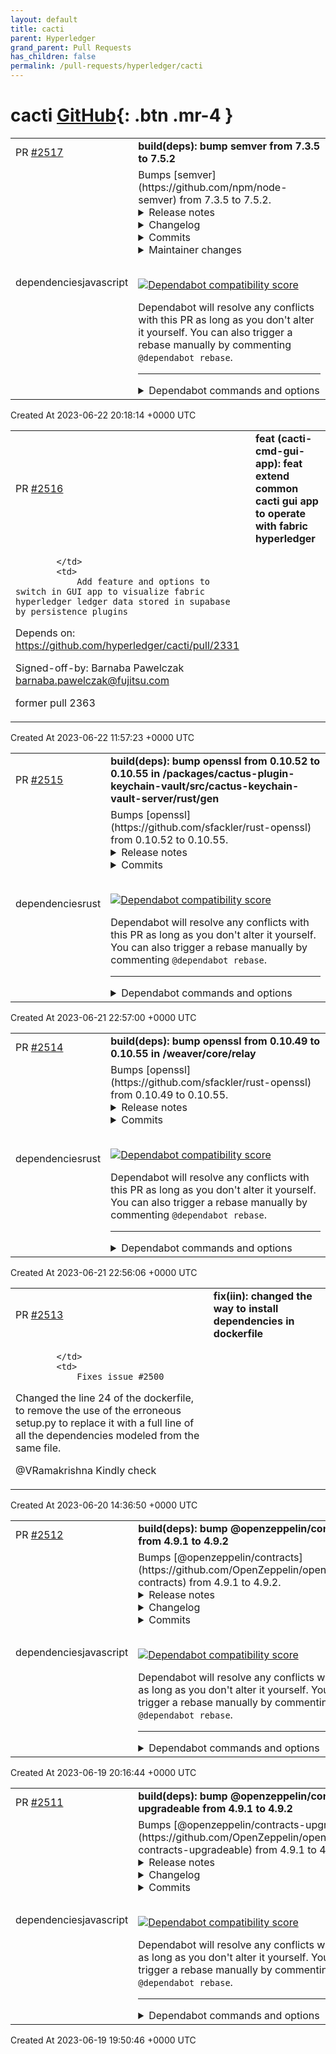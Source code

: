 ```yaml
---
layout: default
title: cacti
parent: Hyperledger
grand_parent: Pull Requests
has_children: false
permalink: /pull-requests/hyperledger/cacti
---
```


# cacti <span class="fs-3 right-align">[GitHub](https://github.com/hyperledger/cacti){: .btn .mr-4 }</span>


<div>
    <table>
        <tr>
            <td>
                PR <a href="https://github.com/hyperledger/cacti/pull/2517" class=".btn">#2517</a>
            </td>
            <td>
                <b>
                    build(deps): bump semver from 7.3.5 to 7.5.2
                </b>
            </td>
        </tr>
        <tr>
            <td>
                <span class="chip">dependencies</span><span class="chip">javascript</span>
            </td>
            <td>
                Bumps [semver](https://github.com/npm/node-semver) from 7.3.5 to 7.5.2.
<details>
<summary>Release notes</summary>
<p><em>Sourced from <a href="https://github.com/npm/node-semver/releases">semver's releases</a>.</em></p>
<blockquote>
<h2>v7.5.2</h2>
<h2><a href="https://github.com/npm/node-semver/compare/v7.5.1...v7.5.2">7.5.2</a> (2023-06-15)</h2>
<h3>Bug Fixes</h3>
<ul>
<li><a href="https://github.com/npm/node-semver/commit/58c791f40ba8cf4be35a5ca6644353ecd6249edc"><code>58c791f</code></a> <a href="https://redirect.github.com/npm/node-semver/pull/566">#566</a> diff when detecting major change from prerelease (<a href="https://redirect.github.com/npm/node-semver/issues/566">#566</a>) (<a href="https://github.com/lukekarrys"><code>@​lukekarrys</code></a>)</li>
<li><a href="https://github.com/npm/node-semver/commit/5c8efbcb3c6c125af10746d054faff13e8c33fbd"><code>5c8efbc</code></a> <a href="https://redirect.github.com/npm/node-semver/pull/565">#565</a> preserve build in raw after inc (<a href="https://redirect.github.com/npm/node-semver/issues/565">#565</a>) (<a href="https://github.com/lukekarrys"><code>@​lukekarrys</code></a>)</li>
<li><a href="https://github.com/npm/node-semver/commit/717534ee353682f3bcf33e60a8af4292626d4441"><code>717534e</code></a> <a href="https://redirect.github.com/npm/node-semver/pull/564">#564</a> better handling of whitespace (<a href="https://redirect.github.com/npm/node-semver/issues/564">#564</a>) (<a href="https://github.com/lukekarrys"><code>@​lukekarrys</code></a>)</li>
</ul>
<h2>v7.5.1</h2>
<h2><a href="https://github.com/npm/node-semver/compare/v7.5.0...v7.5.1">7.5.1</a> (2023-05-12)</h2>
<h3>Bug Fixes</h3>
<ul>
<li><a href="https://github.com/npm/node-semver/commit/d30d25a5c1fb963c3cc9178cb1769fe45e4a3cab"><code>d30d25a</code></a> <a href="https://redirect.github.com/npm/node-semver/pull/559">#559</a> show type on invalid semver error (<a href="https://redirect.github.com/npm/node-semver/issues/559">#559</a>) (<a href="https://github.com/tjenkinson"><code>@​tjenkinson</code></a>)</li>
</ul>
<h2>v7.5.0</h2>
<h2><a href="https://github.com/npm/node-semver/compare/v7.4.0...v7.5.0">7.5.0</a> (2023-04-17)</h2>
<h3>Features</h3>
<ul>
<li><a href="https://github.com/npm/node-semver/commit/503a4e52fe2b1c6ed1400d33149f7733c8361eed"><code>503a4e5</code></a> <a href="https://redirect.github.com/npm/node-semver/pull/548">#548</a> allow identifierBase to be false (<a href="https://redirect.github.com/npm/node-semver/issues/548">#548</a>) (<a href="https://github.com/lsvalina"><code>@​lsvalina</code></a>)</li>
</ul>
<h3>Bug Fixes</h3>
<ul>
<li><a href="https://github.com/npm/node-semver/commit/e219bb454036a0c23e34407591f921c8edb688e7"><code>e219bb4</code></a> <a href="https://redirect.github.com/npm/node-semver/pull/552">#552</a> throw on bad version with correct error message (<a href="https://redirect.github.com/npm/node-semver/issues/552">#552</a>) (<a href="https://github.com/wraithgar"><code>@​wraithgar</code></a>)</li>
<li><a href="https://github.com/npm/node-semver/commit/fc2f3df0b5d25253b3580607e111a9a280d888ca"><code>fc2f3df</code></a> <a href="https://redirect.github.com/npm/node-semver/pull/546">#546</a> incorrect results from diff sometimes with prerelease versions (<a href="https://redirect.github.com/npm/node-semver/issues/546">#546</a>) (<a href="https://github.com/tjenkinson"><code>@​tjenkinson</code></a>)</li>
<li><a href="https://github.com/npm/node-semver/commit/27817677794f592b592bf6181a80a4824ff762b2"><code>2781767</code></a> <a href="https://redirect.github.com/npm/node-semver/pull/547">#547</a> avoid re-instantiating SemVer during diff compare (<a href="https://redirect.github.com/npm/node-semver/issues/547">#547</a>) (<a href="https://github.com/macno"><code>@​macno</code></a>)</li>
</ul>
<h2>v7.4.0</h2>
<h2><a href="https://github.com/npm/node-semver/compare/v7.3.8...v7.4.0">7.4.0</a> (2023-04-10)</h2>
<h3>Features</h3>
<ul>
<li><a href="https://github.com/npm/node-semver/commit/113f51312a1a6b6aa50d4f9486b4fde21782c1f5"><code>113f513</code></a> <a href="https://redirect.github.com/npm/node-semver/pull/532">#532</a> identifierBase parameter for .inc (<a href="https://redirect.github.com/npm/node-semver/issues/532">#532</a>) (<a href="https://github.com/wraithgar"><code>@​wraithgar</code></a>, <a href="https://github.com/b-bly"><code>@​b-bly</code></a>)</li>
<li><a href="https://github.com/npm/node-semver/commit/48d8f8fa63bf6e35db70ff840b6da1a51596a5a8"><code>48d8f8f</code></a> <a href="https://redirect.github.com/npm/node-semver/pull/530">#530</a> export new RELEASE_TYPES constant (<a href="https://github.com/hcharley"><code>@​hcharley</code></a>)</li>
</ul>
<h3>Bug Fixes</h3>
<ul>
<li><a href="https://github.com/npm/node-semver/commit/940723d22bca824993627c45ac30dd3d2854b8cd"><code>940723d</code></a> <a href="https://redirect.github.com/npm/node-semver/pull/538">#538</a> intersects with v0.0.0 and v0.0.0-0 (<a href="https://redirect.github.com/npm/node-semver/issues/538">#538</a>) (<a href="https://github.com/wraithgar"><code>@​wraithgar</code></a>)</li>
<li><a href="https://github.com/npm/node-semver/commit/aa516b50b32f5a144017d8fc1b9efe0540963c91"><code>aa516b5</code></a> <a href="https://redirect.github.com/npm/node-semver/pull/535">#535</a> faster parse options (<a href="https://redirect.github.com/npm/node-semver/issues/535">#535</a>) (<a href="https://github.com/H4ad"><code>@​H4ad</code></a>)</li>
<li><a href="https://github.com/npm/node-semver/commit/61e6ea1e9b7af01baf19ab0c0a63c8e3ebfac97c"><code>61e6ea1</code></a> <a href="https://redirect.github.com/npm/node-semver/pull/536">#536</a> faster cache key factory for range (<a href="https://redirect.github.com/npm/node-semver/issues/536">#536</a>) (<a href="https://github.com/H4ad"><code>@​H4ad</code></a>)</li>
<li><a href="https://github.com/npm/node-semver/commit/f8b8b619e71746a47852a9d301f3087ab311444f"><code>f8b8b61</code></a> <a href="https://redirect.github.com/npm/node-semver/pull/541">#541</a> optimistic parse (<a href="https://redirect.github.com/npm/node-semver/issues/541">#541</a>) (<a href="https://github.com/H4ad"><code>@​H4ad</code></a>)</li>
<li><a href="https://github.com/npm/node-semver/commit/796cbe29b06d102e1b16f3ed78eaba210ece951e"><code>796cbe2</code></a> <a href="https://redirect.github.com/npm/node-semver/pull/533">#533</a> semver.diff prerelease to release recognition (<a href="https://redirect.github.com/npm/node-semver/issues/533">#533</a>) (<a href="https://github.com/wraithgar"><code>@​wraithgar</code></a>, <a href="https://github.com/dominique-blockchain"><code>@​dominique-blockchain</code></a>)</li>
<li><a href="https://github.com/npm/node-semver/commit/3f222b144033525ca9f8a2ce5bc6e02f0401881f"><code>3f222b1</code></a> <a href="https://redirect.github.com/npm/node-semver/pull/537">#537</a> reuse comparators on subset (<a href="https://redirect.github.com/npm/node-semver/issues/537">#537</a>) (<a href="https://github.com/H4ad"><code>@​H4ad</code></a>)</li>
<li><a href="https://github.com/npm/node-semver/commit/f66cc45c6e82eebb4b5b51af73e7b8dcaeda7e21"><code>f66cc45</code></a> <a href="https://redirect.github.com/npm/node-semver/pull/539">#539</a> faster diff (<a href="https://redirect.github.com/npm/node-semver/issues/539">#539</a>) (<a href="https://github.com/H4ad"><code>@​H4ad</code></a>)</li>
</ul>
<h3>Documentation</h3>
<ul>
<li><a href="https://github.com/npm/node-semver/commit/c5d29df6f75741fea27fffe3b88c9c3b28e3ca73"><code>c5d29df</code></a> <a href="https://redirect.github.com/npm/node-semver/pull/530">#530</a> Add &quot;Constants&quot; section to README (<a href="https://github.com/hcharley"><code>@​hcharley</code></a>)</li>
</ul>
<!-- raw HTML omitted -->
</blockquote>
<p>... (truncated)</p>
</details>
<details>
<summary>Changelog</summary>
<p><em>Sourced from <a href="https://github.com/npm/node-semver/blob/main/CHANGELOG.md">semver's changelog</a>.</em></p>
<blockquote>
<h2><a href="https://github.com/npm/node-semver/compare/v7.5.1...v7.5.2">7.5.2</a> (2023-06-15)</h2>
<h3>Bug Fixes</h3>
<ul>
<li><a href="https://github.com/npm/node-semver/commit/58c791f40ba8cf4be35a5ca6644353ecd6249edc"><code>58c791f</code></a> <a href="https://redirect.github.com/npm/node-semver/pull/566">#566</a> diff when detecting major change from prerelease (<a href="https://redirect.github.com/npm/node-semver/issues/566">#566</a>) (<a href="https://github.com/lukekarrys"><code>@​lukekarrys</code></a>)</li>
<li><a href="https://github.com/npm/node-semver/commit/5c8efbcb3c6c125af10746d054faff13e8c33fbd"><code>5c8efbc</code></a> <a href="https://redirect.github.com/npm/node-semver/pull/565">#565</a> preserve build in raw after inc (<a href="https://redirect.github.com/npm/node-semver/issues/565">#565</a>) (<a href="https://github.com/lukekarrys"><code>@​lukekarrys</code></a>)</li>
<li><a href="https://github.com/npm/node-semver/commit/717534ee353682f3bcf33e60a8af4292626d4441"><code>717534e</code></a> <a href="https://redirect.github.com/npm/node-semver/pull/564">#564</a> better handling of whitespace (<a href="https://redirect.github.com/npm/node-semver/issues/564">#564</a>) (<a href="https://github.com/lukekarrys"><code>@​lukekarrys</code></a>)</li>
</ul>
<h2><a href="https://github.com/npm/node-semver/compare/v7.5.0...v7.5.1">7.5.1</a> (2023-05-12)</h2>
<h3>Bug Fixes</h3>
<ul>
<li><a href="https://github.com/npm/node-semver/commit/d30d25a5c1fb963c3cc9178cb1769fe45e4a3cab"><code>d30d25a</code></a> <a href="https://redirect.github.com/npm/node-semver/pull/559">#559</a> show type on invalid semver error (<a href="https://redirect.github.com/npm/node-semver/issues/559">#559</a>) (<a href="https://github.com/tjenkinson"><code>@​tjenkinson</code></a>)</li>
</ul>
<h2><a href="https://github.com/npm/node-semver/compare/v7.4.0...v7.5.0">7.5.0</a> (2023-04-17)</h2>
<h3>Features</h3>
<ul>
<li><a href="https://github.com/npm/node-semver/commit/503a4e52fe2b1c6ed1400d33149f7733c8361eed"><code>503a4e5</code></a> <a href="https://redirect.github.com/npm/node-semver/pull/548">#548</a> allow identifierBase to be false (<a href="https://redirect.github.com/npm/node-semver/issues/548">#548</a>) (<a href="https://github.com/lsvalina"><code>@​lsvalina</code></a>)</li>
</ul>
<h3>Bug Fixes</h3>
<ul>
<li><a href="https://github.com/npm/node-semver/commit/e219bb454036a0c23e34407591f921c8edb688e7"><code>e219bb4</code></a> <a href="https://redirect.github.com/npm/node-semver/pull/552">#552</a> throw on bad version with correct error message (<a href="https://redirect.github.com/npm/node-semver/issues/552">#552</a>) (<a href="https://github.com/wraithgar"><code>@​wraithgar</code></a>)</li>
<li><a href="https://github.com/npm/node-semver/commit/fc2f3df0b5d25253b3580607e111a9a280d888ca"><code>fc2f3df</code></a> <a href="https://redirect.github.com/npm/node-semver/pull/546">#546</a> incorrect results from diff sometimes with prerelease versions (<a href="https://redirect.github.com/npm/node-semver/issues/546">#546</a>) (<a href="https://github.com/tjenkinson"><code>@​tjenkinson</code></a>)</li>
<li><a href="https://github.com/npm/node-semver/commit/27817677794f592b592bf6181a80a4824ff762b2"><code>2781767</code></a> <a href="https://redirect.github.com/npm/node-semver/pull/547">#547</a> avoid re-instantiating SemVer during diff compare (<a href="https://redirect.github.com/npm/node-semver/issues/547">#547</a>) (<a href="https://github.com/macno"><code>@​macno</code></a>)</li>
</ul>
<h2><a href="https://github.com/npm/node-semver/compare/v7.3.8...v7.4.0">7.4.0</a> (2023-04-10)</h2>
<h3>Features</h3>
<ul>
<li><a href="https://github.com/npm/node-semver/commit/113f51312a1a6b6aa50d4f9486b4fde21782c1f5"><code>113f513</code></a> <a href="https://redirect.github.com/npm/node-semver/pull/532">#532</a> identifierBase parameter for .inc (<a href="https://redirect.github.com/npm/node-semver/issues/532">#532</a>) (<a href="https://github.com/wraithgar"><code>@​wraithgar</code></a>, <a href="https://github.com/b-bly"><code>@​b-bly</code></a>)</li>
<li><a href="https://github.com/npm/node-semver/commit/48d8f8fa63bf6e35db70ff840b6da1a51596a5a8"><code>48d8f8f</code></a> <a href="https://redirect.github.com/npm/node-semver/pull/530">#530</a> export new RELEASE_TYPES constant (<a href="https://github.com/hcharley"><code>@​hcharley</code></a>)</li>
</ul>
<h3>Bug Fixes</h3>
<ul>
<li><a href="https://github.com/npm/node-semver/commit/940723d22bca824993627c45ac30dd3d2854b8cd"><code>940723d</code></a> <a href="https://redirect.github.com/npm/node-semver/pull/538">#538</a> intersects with v0.0.0 and v0.0.0-0 (<a href="https://redirect.github.com/npm/node-semver/issues/538">#538</a>) (<a href="https://github.com/wraithgar"><code>@​wraithgar</code></a>)</li>
<li><a href="https://github.com/npm/node-semver/commit/aa516b50b32f5a144017d8fc1b9efe0540963c91"><code>aa516b5</code></a> <a href="https://redirect.github.com/npm/node-semver/pull/535">#535</a> faster parse options (<a href="https://redirect.github.com/npm/node-semver/issues/535">#535</a>) (<a href="https://github.com/H4ad"><code>@​H4ad</code></a>)</li>
<li><a href="https://github.com/npm/node-semver/commit/61e6ea1e9b7af01baf19ab0c0a63c8e3ebfac97c"><code>61e6ea1</code></a> <a href="https://redirect.github.com/npm/node-semver/pull/536">#536</a> faster cache key factory for range (<a href="https://redirect.github.com/npm/node-semver/issues/536">#536</a>) (<a href="https://github.com/H4ad"><code>@​H4ad</code></a>)</li>
<li><a href="https://github.com/npm/node-semver/commit/f8b8b619e71746a47852a9d301f3087ab311444f"><code>f8b8b61</code></a> <a href="https://redirect.github.com/npm/node-semver/pull/541">#541</a> optimistic parse (<a href="https://redirect.github.com/npm/node-semver/issues/541">#541</a>) (<a href="https://github.com/H4ad"><code>@​H4ad</code></a>)</li>
<li><a href="https://github.com/npm/node-semver/commit/796cbe29b06d102e1b16f3ed78eaba210ece951e"><code>796cbe2</code></a> <a href="https://redirect.github.com/npm/node-semver/pull/533">#533</a> semver.diff prerelease to release recognition (<a href="https://redirect.github.com/npm/node-semver/issues/533">#533</a>) (<a href="https://github.com/wraithgar"><code>@​wraithgar</code></a>, <a href="https://github.com/dominique-blockchain"><code>@​dominique-blockchain</code></a>)</li>
<li><a href="https://github.com/npm/node-semver/commit/3f222b144033525ca9f8a2ce5bc6e02f0401881f"><code>3f222b1</code></a> <a href="https://redirect.github.com/npm/node-semver/pull/537">#537</a> reuse comparators on subset (<a href="https://redirect.github.com/npm/node-semver/issues/537">#537</a>) (<a href="https://github.com/H4ad"><code>@​H4ad</code></a>)</li>
<li><a href="https://github.com/npm/node-semver/commit/f66cc45c6e82eebb4b5b51af73e7b8dcaeda7e21"><code>f66cc45</code></a> <a href="https://redirect.github.com/npm/node-semver/pull/539">#539</a> faster diff (<a href="https://redirect.github.com/npm/node-semver/issues/539">#539</a>) (<a href="https://github.com/H4ad"><code>@​H4ad</code></a>)</li>
</ul>
<h3>Documentation</h3>
<ul>
<li><a href="https://github.com/npm/node-semver/commit/c5d29df6f75741fea27fffe3b88c9c3b28e3ca73"><code>c5d29df</code></a> <a href="https://redirect.github.com/npm/node-semver/pull/530">#530</a> Add &quot;Constants&quot; section to README (<a href="https://github.com/hcharley"><code>@​hcharley</code></a>)</li>
</ul>
<h2><a href="https://github.com/npm/node-semver/compare/v7.3.7...v7.3.8">7.3.8</a> (2022-10-04)</h2>
<h3>Bug Fixes</h3>
<!-- raw HTML omitted -->
</blockquote>
<p>... (truncated)</p>
</details>
<details>
<summary>Commits</summary>
<ul>
<li><a href="https://github.com/npm/node-semver/commit/e7b78de06eb14a7fa2075cedf9f167040d8d31af"><code>e7b78de</code></a> chore: release 7.5.2</li>
<li><a href="https://github.com/npm/node-semver/commit/58c791f40ba8cf4be35a5ca6644353ecd6249edc"><code>58c791f</code></a> fix: diff when detecting major change from prerelease (<a href="https://redirect.github.com/npm/node-semver/issues/566">#566</a>)</li>
<li><a href="https://github.com/npm/node-semver/commit/5c8efbcb3c6c125af10746d054faff13e8c33fbd"><code>5c8efbc</code></a> fix: preserve build in raw after inc (<a href="https://redirect.github.com/npm/node-semver/issues/565">#565</a>)</li>
<li><a href="https://github.com/npm/node-semver/commit/717534ee353682f3bcf33e60a8af4292626d4441"><code>717534e</code></a> fix: better handling of whitespace (<a href="https://redirect.github.com/npm/node-semver/issues/564">#564</a>)</li>
<li><a href="https://github.com/npm/node-semver/commit/2f738e9a70d9b9468b7b69e9ed3e12418725c650"><code>2f738e9</code></a> chore: bump <code>@​npmcli/template-oss</code> from 4.14.1 to 4.15.1 (<a href="https://redirect.github.com/npm/node-semver/issues/558">#558</a>)</li>
<li><a href="https://github.com/npm/node-semver/commit/aa016a67162c195938f7873ea29a73dac47ff9ba"><code>aa016a6</code></a> chore: release 7.5.1</li>
<li><a href="https://github.com/npm/node-semver/commit/d30d25a5c1fb963c3cc9178cb1769fe45e4a3cab"><code>d30d25a</code></a> fix: show type on invalid semver error (<a href="https://redirect.github.com/npm/node-semver/issues/559">#559</a>)</li>
<li><a href="https://github.com/npm/node-semver/commit/09c69e23cdf6c69c51f83635482fff89ab2574e3"><code>09c69e2</code></a> chore: bump <code>@​npmcli/template-oss</code> from 4.13.0 to 4.14.1 (<a href="https://redirect.github.com/npm/node-semver/issues/555">#555</a>)</li>
<li><a href="https://github.com/npm/node-semver/commit/5b02ad7163a3ddcbcadf499e4f6195d6f2226dce"><code>5b02ad7</code></a> chore: release 7.5.0</li>
<li><a href="https://github.com/npm/node-semver/commit/e219bb454036a0c23e34407591f921c8edb688e7"><code>e219bb4</code></a> fix: throw on bad version with correct error message (<a href="https://redirect.github.com/npm/node-semver/issues/552">#552</a>)</li>
<li>Additional commits viewable in <a href="https://github.com/npm/node-semver/compare/v7.3.5...v7.5.2">compare view</a></li>
</ul>
</details>
<details>
<summary>Maintainer changes</summary>
<p>This version was pushed to npm by <a href="https://www.npmjs.com/~npm-cli-ops">npm-cli-ops</a>, a new releaser for semver since your current version.</p>
</details>
<br />


[![Dependabot compatibility score](https://dependabot-badges.githubapp.com/badges/compatibility_score?dependency-name=semver&package-manager=npm_and_yarn&previous-version=7.3.5&new-version=7.5.2)](https://docs.github.com/en/github/managing-security-vulnerabilities/about-dependabot-security-updates#about-compatibility-scores)

Dependabot will resolve any conflicts with this PR as long as you don't alter it yourself. You can also trigger a rebase manually by commenting `@dependabot rebase`.

[//]: # (dependabot-automerge-start)
[//]: # (dependabot-automerge-end)

---

<details>
<summary>Dependabot commands and options</summary>
<br />

You can trigger Dependabot actions by commenting on this PR:
- `@dependabot rebase` will rebase this PR
- `@dependabot recreate` will recreate this PR, overwriting any edits that have been made to it
- `@dependabot merge` will merge this PR after your CI passes on it
- `@dependabot squash and merge` will squash and merge this PR after your CI passes on it
- `@dependabot cancel merge` will cancel a previously requested merge and block automerging
- `@dependabot reopen` will reopen this PR if it is closed
- `@dependabot close` will close this PR and stop Dependabot recreating it. You can achieve the same result by closing it manually
- `@dependabot ignore this major version` will close this PR and stop Dependabot creating any more for this major version (unless you reopen the PR or upgrade to it yourself)
- `@dependabot ignore this minor version` will close this PR and stop Dependabot creating any more for this minor version (unless you reopen the PR or upgrade to it yourself)
- `@dependabot ignore this dependency` will close this PR and stop Dependabot creating any more for this dependency (unless you reopen the PR or upgrade to it yourself)
You can disable automated security fix PRs for this repo from the [Security Alerts page](https://github.com/hyperledger/cacti/network/alerts).

</details>
            </td>
        </tr>
    </table>
    <div class="right-align">
        Created At 2023-06-22 20:18:14 +0000 UTC
    </div>
</div>

<div>
    <table>
        <tr>
            <td>
                PR <a href="https://github.com/hyperledger/cacti/pull/2516" class=".btn">#2516</a>
            </td>
            <td>
                <b>
                     feat (cacti-cmd-gui-app): feat extend common cacti gui app to operate with fabric hyperledger
                </b>
            </td>
        </tr>
        <tr>
            <td>
                
            </td>
            <td>
                Add feature and options to switch in GUI app to visualize fabric hyperledger ledger data stored in supabase by persistence plugins

Depends on: https://github.com/hyperledger/cacti/pull/2331

Signed-off-by: Barnaba Pawelczak [barnaba.pawelczak@fujitsu.com](mailto:barnaba.pawelczak@fujitsu.com)

former  pull 2363
            </td>
        </tr>
    </table>
    <div class="right-align">
        Created At 2023-06-22 11:57:23 +0000 UTC
    </div>
</div>

<div>
    <table>
        <tr>
            <td>
                PR <a href="https://github.com/hyperledger/cacti/pull/2515" class=".btn">#2515</a>
            </td>
            <td>
                <b>
                    build(deps): bump openssl from 0.10.52 to 0.10.55 in /packages/cactus-plugin-keychain-vault/src/cactus-keychain-vault-server/rust/gen
                </b>
            </td>
        </tr>
        <tr>
            <td>
                <span class="chip">dependencies</span><span class="chip">rust</span>
            </td>
            <td>
                Bumps [openssl](https://github.com/sfackler/rust-openssl) from 0.10.52 to 0.10.55.
<details>
<summary>Release notes</summary>
<p><em>Sourced from <a href="https://github.com/sfackler/rust-openssl/releases">openssl's releases</a>.</em></p>
<blockquote>
<h2>openssl-v0.10.55</h2>
<h2>What's Changed</h2>
<ul>
<li>Fix warnings from BoringSSL on Rust 1.70 by <a href="https://github.com/alex"><code>@​alex</code></a> in <a href="https://redirect.github.com/sfackler/rust-openssl/pull/1948">sfackler/rust-openssl#1948</a></li>
<li>Honor OPENSSL_NO_OCB if OpenSSL was built this way by <a href="https://github.com/davidben"><code>@​davidben</code></a> in <a href="https://redirect.github.com/sfackler/rust-openssl/pull/1952">sfackler/rust-openssl#1952</a></li>
<li>Fix some deprecated patterns when using BoringSSL by <a href="https://github.com/davidben"><code>@​davidben</code></a> in <a href="https://redirect.github.com/sfackler/rust-openssl/pull/1945">sfackler/rust-openssl#1945</a></li>
<li>add get_asn1_flag to EcGroupRef by <a href="https://github.com/reaperhulk"><code>@​reaperhulk</code></a> in <a href="https://redirect.github.com/sfackler/rust-openssl/pull/1947">sfackler/rust-openssl#1947</a></li>
<li>Fixed type mutability on asn1_flag by <a href="https://github.com/alex"><code>@​alex</code></a> in <a href="https://redirect.github.com/sfackler/rust-openssl/pull/1954">sfackler/rust-openssl#1954</a></li>
<li>allow affine_coordinates on boring and libre by <a href="https://github.com/reaperhulk"><code>@​reaperhulk</code></a> in <a href="https://redirect.github.com/sfackler/rust-openssl/pull/1955">sfackler/rust-openssl#1955</a></li>
<li>add support for EVP_PKEY_derive_set_peer_ex in OpenSSL 3 by <a href="https://github.com/reaperhulk"><code>@​reaperhulk</code></a> in <a href="https://redirect.github.com/sfackler/rust-openssl/pull/1956">sfackler/rust-openssl#1956</a></li>
<li>Use type-safe wrappers instead of EVP_PKEY_assign by <a href="https://github.com/davidben"><code>@​davidben</code></a> in <a href="https://redirect.github.com/sfackler/rust-openssl/pull/1959">sfackler/rust-openssl#1959</a></li>
<li>add Nid::SM2 and pkey Id::SM2 by <a href="https://github.com/zh-jq"><code>@​zh-jq</code></a> in <a href="https://redirect.github.com/sfackler/rust-openssl/pull/1962">sfackler/rust-openssl#1962</a></li>
<li>Fix handling of empty host strings by <a href="https://github.com/sfackler"><code>@​sfackler</code></a> in <a href="https://redirect.github.com/sfackler/rust-openssl/pull/1968">sfackler/rust-openssl#1968</a></li>
<li>Remove old codes that belows supported Rust version. by <a href="https://github.com/tesuji"><code>@​tesuji</code></a> in <a href="https://redirect.github.com/sfackler/rust-openssl/pull/1966">sfackler/rust-openssl#1966</a></li>
<li>Release openssl v0.10.55 and openssl-sys v0.9.89 by <a href="https://github.com/alex"><code>@​alex</code></a> in <a href="https://redirect.github.com/sfackler/rust-openssl/pull/1970">sfackler/rust-openssl#1970</a></li>
</ul>
<h2>New Contributors</h2>
<ul>
<li><a href="https://github.com/davidben"><code>@​davidben</code></a> made their first contribution in <a href="https://redirect.github.com/sfackler/rust-openssl/pull/1952">sfackler/rust-openssl#1952</a></li>
<li><a href="https://github.com/tesuji"><code>@​tesuji</code></a> made their first contribution in <a href="https://redirect.github.com/sfackler/rust-openssl/pull/1966">sfackler/rust-openssl#1966</a></li>
</ul>
<p><strong>Full Changelog</strong>: <a href="https://github.com/sfackler/rust-openssl/compare/openssl-v0.10.54...openssl-v0.10.55">https://github.com/sfackler/rust-openssl/compare/openssl-v0.10.54...openssl-v0.10.55</a></p>
<h2>openssl-v0.10.54</h2>
<h2>What's Changed</h2>
<ul>
<li>Remove converting PKCS#8 passphrase to CString by <a href="https://github.com/alex"><code>@​alex</code></a> in <a href="https://redirect.github.com/sfackler/rust-openssl/pull/1941">sfackler/rust-openssl#1941</a></li>
<li>Version bump for openssl v0.10.54 release by <a href="https://github.com/alex"><code>@​alex</code></a> in <a href="https://redirect.github.com/sfackler/rust-openssl/pull/1942">sfackler/rust-openssl#1942</a></li>
</ul>
<p><strong>Full Changelog</strong>: <a href="https://github.com/sfackler/rust-openssl/compare/openssl-v0.10.53...openssl-v0.10.54">https://github.com/sfackler/rust-openssl/compare/openssl-v0.10.53...openssl-v0.10.54</a></p>
<h2>openssl-v0.10.53</h2>
<h2>What's Changed</h2>
<ul>
<li>Check for OPENSSL_NO_RC4 when using EVP_rc4 by <a href="https://github.com/oskirby"><code>@​oskirby</code></a> in <a href="https://redirect.github.com/sfackler/rust-openssl/pull/1910">sfackler/rust-openssl#1910</a></li>
<li>Fix link errors for X509_get0_authority_xxx methods on Ubuntu/bionic by <a href="https://github.com/oskirby"><code>@​oskirby</code></a> in <a href="https://redirect.github.com/sfackler/rust-openssl/pull/1909">sfackler/rust-openssl#1909</a></li>
<li>add X509::pathlen by <a href="https://github.com/zh-jq-b"><code>@​zh-jq-b</code></a> in <a href="https://redirect.github.com/sfackler/rust-openssl/pull/1916">sfackler/rust-openssl#1916</a></li>
<li>Add bindings to SSL_bytes_to_cipher_list by <a href="https://github.com/RoastVeg"><code>@​RoastVeg</code></a> in <a href="https://redirect.github.com/sfackler/rust-openssl/pull/1921">sfackler/rust-openssl#1921</a></li>
<li>Add boringssl hkdf derivation by <a href="https://github.com/AndrewScull"><code>@​AndrewScull</code></a> in <a href="https://redirect.github.com/sfackler/rust-openssl/pull/1926">sfackler/rust-openssl#1926</a></li>
<li>add other name support by <a href="https://github.com/huettner94"><code>@​huettner94</code></a> in <a href="https://redirect.github.com/sfackler/rust-openssl/pull/1915">sfackler/rust-openssl#1915</a></li>
<li>LibreSSL 3.8.0 by <a href="https://github.com/vishwin"><code>@​vishwin</code></a> in <a href="https://redirect.github.com/sfackler/rust-openssl/pull/1935">sfackler/rust-openssl#1935</a></li>
<li>add Dsa<!-- raw HTML omitted --> with some helper functions by <a href="https://github.com/reaperhulk"><code>@​reaperhulk</code></a> in <a href="https://redirect.github.com/sfackler/rust-openssl/pull/1937">sfackler/rust-openssl#1937</a></li>
<li>reimplement Dsa::generate in terms of generate_params/generate_key by <a href="https://github.com/reaperhulk"><code>@​reaperhulk</code></a> in <a href="https://redirect.github.com/sfackler/rust-openssl/pull/1938">sfackler/rust-openssl#1938</a></li>
<li>Added DER serialization for <code>DSAPrivateKey</code> by <a href="https://github.com/alex"><code>@​alex</code></a> in <a href="https://redirect.github.com/sfackler/rust-openssl/pull/1939">sfackler/rust-openssl#1939</a></li>
<li>version bump 0.9.88 and 0.10.53 by <a href="https://github.com/reaperhulk"><code>@​reaperhulk</code></a> in <a href="https://redirect.github.com/sfackler/rust-openssl/pull/1940">sfackler/rust-openssl#1940</a></li>
</ul>
<h2>New Contributors</h2>
<ul>
<li><a href="https://github.com/oskirby"><code>@​oskirby</code></a> made their first contribution in <a href="https://redirect.github.com/sfackler/rust-openssl/pull/1910">sfackler/rust-openssl#1910</a></li>
<li><a href="https://github.com/zh-jq-b"><code>@​zh-jq-b</code></a> made their first contribution in <a href="https://redirect.github.com/sfackler/rust-openssl/pull/1916">sfackler/rust-openssl#1916</a></li>
<li><a href="https://github.com/RoastVeg"><code>@​RoastVeg</code></a> made their first contribution in <a href="https://redirect.github.com/sfackler/rust-openssl/pull/1921">sfackler/rust-openssl#1921</a></li>
<li><a href="https://github.com/huettner94"><code>@​huettner94</code></a> made their first contribution in <a href="https://redirect.github.com/sfackler/rust-openssl/pull/1915">sfackler/rust-openssl#1915</a></li>
</ul>
<p><strong>Full Changelog</strong>: <a href="https://github.com/sfackler/rust-openssl/compare/openssl-v0.10.52...openssl-v0.10.53">https://github.com/sfackler/rust-openssl/compare/openssl-v0.10.52...openssl-v0.10.53</a></p>
</blockquote>
</details>
<details>
<summary>Commits</summary>
<ul>
<li><a href="https://github.com/sfackler/rust-openssl/commit/d7dae6fb45aca39ae9793be6365d92e870e0b8ee"><code>d7dae6f</code></a> Merge pull request <a href="https://redirect.github.com/sfackler/rust-openssl/issues/1970">#1970</a> from alex/bump-for-release</li>
<li><a href="https://github.com/sfackler/rust-openssl/commit/983b9e210ac27895a39e0ed11a407b7936192313"><code>983b9e2</code></a> Release openssl v0.10.55 and openssl-sys v0.9.89</li>
<li><a href="https://github.com/sfackler/rust-openssl/commit/28b3925a329967f3ce1d3a1a7be2db55b75dd5e6"><code>28b3925</code></a> Merge pull request <a href="https://redirect.github.com/sfackler/rust-openssl/issues/1966">#1966</a> from tesuji/tidy-old-msrv</li>
<li><a href="https://github.com/sfackler/rust-openssl/commit/f03a2dc8074ff87bf8502194d955f6d60c8fff65"><code>f03a2dc</code></a> Merge pull request <a href="https://redirect.github.com/sfackler/rust-openssl/issues/1968">#1968</a> from sfackler/empty-domain-segfault</li>
<li><a href="https://github.com/sfackler/rust-openssl/commit/155b3dc71700d2ff31651bbc99b991765a718c4e"><code>155b3dc</code></a> Fix handling of empty host strings</li>
<li><a href="https://github.com/sfackler/rust-openssl/commit/978435639b0e1a93a953a7f211216c33aaedc450"><code>9784356</code></a> chore: simplify cfg attributes</li>
<li><a href="https://github.com/sfackler/rust-openssl/commit/8ab3c3f3a8e6102b734d849132aaeb9728cec669"><code>8ab3c3f</code></a> update min-version passed to bindgen</li>
<li><a href="https://github.com/sfackler/rust-openssl/commit/8587ff88431fc9ef495eda1b5bcfab4d310ef3cd"><code>8587ff8</code></a> chore: use pre-existing clean APIs instead</li>
<li><a href="https://github.com/sfackler/rust-openssl/commit/b1e16e927622b8c044f88de802523dead0b0ec5e"><code>b1e16e9</code></a> clippy: use strip_prefix instead of manually strip</li>
<li><a href="https://github.com/sfackler/rust-openssl/commit/fb5ae60cbb1dbbb2e34d47e113b25bc31f4acc37"><code>fb5ae60</code></a> clippy: remove unused allow attributes</li>
<li>Additional commits viewable in <a href="https://github.com/sfackler/rust-openssl/compare/openssl-v0.10.52...openssl-v0.10.55">compare view</a></li>
</ul>
</details>
<br />


[![Dependabot compatibility score](https://dependabot-badges.githubapp.com/badges/compatibility_score?dependency-name=openssl&package-manager=cargo&previous-version=0.10.52&new-version=0.10.55)](https://docs.github.com/en/github/managing-security-vulnerabilities/about-dependabot-security-updates#about-compatibility-scores)

Dependabot will resolve any conflicts with this PR as long as you don't alter it yourself. You can also trigger a rebase manually by commenting `@dependabot rebase`.

[//]: # (dependabot-automerge-start)
[//]: # (dependabot-automerge-end)

---

<details>
<summary>Dependabot commands and options</summary>
<br />

You can trigger Dependabot actions by commenting on this PR:
- `@dependabot rebase` will rebase this PR
- `@dependabot recreate` will recreate this PR, overwriting any edits that have been made to it
- `@dependabot merge` will merge this PR after your CI passes on it
- `@dependabot squash and merge` will squash and merge this PR after your CI passes on it
- `@dependabot cancel merge` will cancel a previously requested merge and block automerging
- `@dependabot reopen` will reopen this PR if it is closed
- `@dependabot close` will close this PR and stop Dependabot recreating it. You can achieve the same result by closing it manually
- `@dependabot ignore this major version` will close this PR and stop Dependabot creating any more for this major version (unless you reopen the PR or upgrade to it yourself)
- `@dependabot ignore this minor version` will close this PR and stop Dependabot creating any more for this minor version (unless you reopen the PR or upgrade to it yourself)
- `@dependabot ignore this dependency` will close this PR and stop Dependabot creating any more for this dependency (unless you reopen the PR or upgrade to it yourself)
You can disable automated security fix PRs for this repo from the [Security Alerts page](https://github.com/hyperledger/cacti/network/alerts).

</details>
            </td>
        </tr>
    </table>
    <div class="right-align">
        Created At 2023-06-21 22:57:00 +0000 UTC
    </div>
</div>

<div>
    <table>
        <tr>
            <td>
                PR <a href="https://github.com/hyperledger/cacti/pull/2514" class=".btn">#2514</a>
            </td>
            <td>
                <b>
                    build(deps): bump openssl from 0.10.49 to 0.10.55 in /weaver/core/relay
                </b>
            </td>
        </tr>
        <tr>
            <td>
                <span class="chip">dependencies</span><span class="chip">rust</span>
            </td>
            <td>
                Bumps [openssl](https://github.com/sfackler/rust-openssl) from 0.10.49 to 0.10.55.
<details>
<summary>Release notes</summary>
<p><em>Sourced from <a href="https://github.com/sfackler/rust-openssl/releases">openssl's releases</a>.</em></p>
<blockquote>
<h2>openssl-v0.10.55</h2>
<h2>What's Changed</h2>
<ul>
<li>Fix warnings from BoringSSL on Rust 1.70 by <a href="https://github.com/alex"><code>@​alex</code></a> in <a href="https://redirect.github.com/sfackler/rust-openssl/pull/1948">sfackler/rust-openssl#1948</a></li>
<li>Honor OPENSSL_NO_OCB if OpenSSL was built this way by <a href="https://github.com/davidben"><code>@​davidben</code></a> in <a href="https://redirect.github.com/sfackler/rust-openssl/pull/1952">sfackler/rust-openssl#1952</a></li>
<li>Fix some deprecated patterns when using BoringSSL by <a href="https://github.com/davidben"><code>@​davidben</code></a> in <a href="https://redirect.github.com/sfackler/rust-openssl/pull/1945">sfackler/rust-openssl#1945</a></li>
<li>add get_asn1_flag to EcGroupRef by <a href="https://github.com/reaperhulk"><code>@​reaperhulk</code></a> in <a href="https://redirect.github.com/sfackler/rust-openssl/pull/1947">sfackler/rust-openssl#1947</a></li>
<li>Fixed type mutability on asn1_flag by <a href="https://github.com/alex"><code>@​alex</code></a> in <a href="https://redirect.github.com/sfackler/rust-openssl/pull/1954">sfackler/rust-openssl#1954</a></li>
<li>allow affine_coordinates on boring and libre by <a href="https://github.com/reaperhulk"><code>@​reaperhulk</code></a> in <a href="https://redirect.github.com/sfackler/rust-openssl/pull/1955">sfackler/rust-openssl#1955</a></li>
<li>add support for EVP_PKEY_derive_set_peer_ex in OpenSSL 3 by <a href="https://github.com/reaperhulk"><code>@​reaperhulk</code></a> in <a href="https://redirect.github.com/sfackler/rust-openssl/pull/1956">sfackler/rust-openssl#1956</a></li>
<li>Use type-safe wrappers instead of EVP_PKEY_assign by <a href="https://github.com/davidben"><code>@​davidben</code></a> in <a href="https://redirect.github.com/sfackler/rust-openssl/pull/1959">sfackler/rust-openssl#1959</a></li>
<li>add Nid::SM2 and pkey Id::SM2 by <a href="https://github.com/zh-jq"><code>@​zh-jq</code></a> in <a href="https://redirect.github.com/sfackler/rust-openssl/pull/1962">sfackler/rust-openssl#1962</a></li>
<li>Fix handling of empty host strings by <a href="https://github.com/sfackler"><code>@​sfackler</code></a> in <a href="https://redirect.github.com/sfackler/rust-openssl/pull/1968">sfackler/rust-openssl#1968</a></li>
<li>Remove old codes that belows supported Rust version. by <a href="https://github.com/tesuji"><code>@​tesuji</code></a> in <a href="https://redirect.github.com/sfackler/rust-openssl/pull/1966">sfackler/rust-openssl#1966</a></li>
<li>Release openssl v0.10.55 and openssl-sys v0.9.89 by <a href="https://github.com/alex"><code>@​alex</code></a> in <a href="https://redirect.github.com/sfackler/rust-openssl/pull/1970">sfackler/rust-openssl#1970</a></li>
</ul>
<h2>New Contributors</h2>
<ul>
<li><a href="https://github.com/davidben"><code>@​davidben</code></a> made their first contribution in <a href="https://redirect.github.com/sfackler/rust-openssl/pull/1952">sfackler/rust-openssl#1952</a></li>
<li><a href="https://github.com/tesuji"><code>@​tesuji</code></a> made their first contribution in <a href="https://redirect.github.com/sfackler/rust-openssl/pull/1966">sfackler/rust-openssl#1966</a></li>
</ul>
<p><strong>Full Changelog</strong>: <a href="https://github.com/sfackler/rust-openssl/compare/openssl-v0.10.54...openssl-v0.10.55">https://github.com/sfackler/rust-openssl/compare/openssl-v0.10.54...openssl-v0.10.55</a></p>
<h2>openssl-v0.10.54</h2>
<h2>What's Changed</h2>
<ul>
<li>Remove converting PKCS#8 passphrase to CString by <a href="https://github.com/alex"><code>@​alex</code></a> in <a href="https://redirect.github.com/sfackler/rust-openssl/pull/1941">sfackler/rust-openssl#1941</a></li>
<li>Version bump for openssl v0.10.54 release by <a href="https://github.com/alex"><code>@​alex</code></a> in <a href="https://redirect.github.com/sfackler/rust-openssl/pull/1942">sfackler/rust-openssl#1942</a></li>
</ul>
<p><strong>Full Changelog</strong>: <a href="https://github.com/sfackler/rust-openssl/compare/openssl-v0.10.53...openssl-v0.10.54">https://github.com/sfackler/rust-openssl/compare/openssl-v0.10.53...openssl-v0.10.54</a></p>
<h2>openssl-v0.10.53</h2>
<h2>What's Changed</h2>
<ul>
<li>Check for OPENSSL_NO_RC4 when using EVP_rc4 by <a href="https://github.com/oskirby"><code>@​oskirby</code></a> in <a href="https://redirect.github.com/sfackler/rust-openssl/pull/1910">sfackler/rust-openssl#1910</a></li>
<li>Fix link errors for X509_get0_authority_xxx methods on Ubuntu/bionic by <a href="https://github.com/oskirby"><code>@​oskirby</code></a> in <a href="https://redirect.github.com/sfackler/rust-openssl/pull/1909">sfackler/rust-openssl#1909</a></li>
<li>add X509::pathlen by <a href="https://github.com/zh-jq-b"><code>@​zh-jq-b</code></a> in <a href="https://redirect.github.com/sfackler/rust-openssl/pull/1916">sfackler/rust-openssl#1916</a></li>
<li>Add bindings to SSL_bytes_to_cipher_list by <a href="https://github.com/RoastVeg"><code>@​RoastVeg</code></a> in <a href="https://redirect.github.com/sfackler/rust-openssl/pull/1921">sfackler/rust-openssl#1921</a></li>
<li>Add boringssl hkdf derivation by <a href="https://github.com/AndrewScull"><code>@​AndrewScull</code></a> in <a href="https://redirect.github.com/sfackler/rust-openssl/pull/1926">sfackler/rust-openssl#1926</a></li>
<li>add other name support by <a href="https://github.com/huettner94"><code>@​huettner94</code></a> in <a href="https://redirect.github.com/sfackler/rust-openssl/pull/1915">sfackler/rust-openssl#1915</a></li>
<li>LibreSSL 3.8.0 by <a href="https://github.com/vishwin"><code>@​vishwin</code></a> in <a href="https://redirect.github.com/sfackler/rust-openssl/pull/1935">sfackler/rust-openssl#1935</a></li>
<li>add Dsa<!-- raw HTML omitted --> with some helper functions by <a href="https://github.com/reaperhulk"><code>@​reaperhulk</code></a> in <a href="https://redirect.github.com/sfackler/rust-openssl/pull/1937">sfackler/rust-openssl#1937</a></li>
<li>reimplement Dsa::generate in terms of generate_params/generate_key by <a href="https://github.com/reaperhulk"><code>@​reaperhulk</code></a> in <a href="https://redirect.github.com/sfackler/rust-openssl/pull/1938">sfackler/rust-openssl#1938</a></li>
<li>Added DER serialization for <code>DSAPrivateKey</code> by <a href="https://github.com/alex"><code>@​alex</code></a> in <a href="https://redirect.github.com/sfackler/rust-openssl/pull/1939">sfackler/rust-openssl#1939</a></li>
<li>version bump 0.9.88 and 0.10.53 by <a href="https://github.com/reaperhulk"><code>@​reaperhulk</code></a> in <a href="https://redirect.github.com/sfackler/rust-openssl/pull/1940">sfackler/rust-openssl#1940</a></li>
</ul>
<h2>New Contributors</h2>
<ul>
<li><a href="https://github.com/oskirby"><code>@​oskirby</code></a> made their first contribution in <a href="https://redirect.github.com/sfackler/rust-openssl/pull/1910">sfackler/rust-openssl#1910</a></li>
<li><a href="https://github.com/zh-jq-b"><code>@​zh-jq-b</code></a> made their first contribution in <a href="https://redirect.github.com/sfackler/rust-openssl/pull/1916">sfackler/rust-openssl#1916</a></li>
<li><a href="https://github.com/RoastVeg"><code>@​RoastVeg</code></a> made their first contribution in <a href="https://redirect.github.com/sfackler/rust-openssl/pull/1921">sfackler/rust-openssl#1921</a></li>
<li><a href="https://github.com/huettner94"><code>@​huettner94</code></a> made their first contribution in <a href="https://redirect.github.com/sfackler/rust-openssl/pull/1915">sfackler/rust-openssl#1915</a></li>
</ul>
<p><strong>Full Changelog</strong>: <a href="https://github.com/sfackler/rust-openssl/compare/openssl-v0.10.52...openssl-v0.10.53">https://github.com/sfackler/rust-openssl/compare/openssl-v0.10.52...openssl-v0.10.53</a></p>
<!-- raw HTML omitted -->
</blockquote>
<p>... (truncated)</p>
</details>
<details>
<summary>Commits</summary>
<ul>
<li><a href="https://github.com/sfackler/rust-openssl/commit/d7dae6fb45aca39ae9793be6365d92e870e0b8ee"><code>d7dae6f</code></a> Merge pull request <a href="https://redirect.github.com/sfackler/rust-openssl/issues/1970">#1970</a> from alex/bump-for-release</li>
<li><a href="https://github.com/sfackler/rust-openssl/commit/983b9e210ac27895a39e0ed11a407b7936192313"><code>983b9e2</code></a> Release openssl v0.10.55 and openssl-sys v0.9.89</li>
<li><a href="https://github.com/sfackler/rust-openssl/commit/28b3925a329967f3ce1d3a1a7be2db55b75dd5e6"><code>28b3925</code></a> Merge pull request <a href="https://redirect.github.com/sfackler/rust-openssl/issues/1966">#1966</a> from tesuji/tidy-old-msrv</li>
<li><a href="https://github.com/sfackler/rust-openssl/commit/f03a2dc8074ff87bf8502194d955f6d60c8fff65"><code>f03a2dc</code></a> Merge pull request <a href="https://redirect.github.com/sfackler/rust-openssl/issues/1968">#1968</a> from sfackler/empty-domain-segfault</li>
<li><a href="https://github.com/sfackler/rust-openssl/commit/155b3dc71700d2ff31651bbc99b991765a718c4e"><code>155b3dc</code></a> Fix handling of empty host strings</li>
<li><a href="https://github.com/sfackler/rust-openssl/commit/978435639b0e1a93a953a7f211216c33aaedc450"><code>9784356</code></a> chore: simplify cfg attributes</li>
<li><a href="https://github.com/sfackler/rust-openssl/commit/8ab3c3f3a8e6102b734d849132aaeb9728cec669"><code>8ab3c3f</code></a> update min-version passed to bindgen</li>
<li><a href="https://github.com/sfackler/rust-openssl/commit/8587ff88431fc9ef495eda1b5bcfab4d310ef3cd"><code>8587ff8</code></a> chore: use pre-existing clean APIs instead</li>
<li><a href="https://github.com/sfackler/rust-openssl/commit/b1e16e927622b8c044f88de802523dead0b0ec5e"><code>b1e16e9</code></a> clippy: use strip_prefix instead of manually strip</li>
<li><a href="https://github.com/sfackler/rust-openssl/commit/fb5ae60cbb1dbbb2e34d47e113b25bc31f4acc37"><code>fb5ae60</code></a> clippy: remove unused allow attributes</li>
<li>Additional commits viewable in <a href="https://github.com/sfackler/rust-openssl/compare/openssl-v0.10.49...openssl-v0.10.55">compare view</a></li>
</ul>
</details>
<br />


[![Dependabot compatibility score](https://dependabot-badges.githubapp.com/badges/compatibility_score?dependency-name=openssl&package-manager=cargo&previous-version=0.10.49&new-version=0.10.55)](https://docs.github.com/en/github/managing-security-vulnerabilities/about-dependabot-security-updates#about-compatibility-scores)

Dependabot will resolve any conflicts with this PR as long as you don't alter it yourself. You can also trigger a rebase manually by commenting `@dependabot rebase`.

[//]: # (dependabot-automerge-start)
[//]: # (dependabot-automerge-end)

---

<details>
<summary>Dependabot commands and options</summary>
<br />

You can trigger Dependabot actions by commenting on this PR:
- `@dependabot rebase` will rebase this PR
- `@dependabot recreate` will recreate this PR, overwriting any edits that have been made to it
- `@dependabot merge` will merge this PR after your CI passes on it
- `@dependabot squash and merge` will squash and merge this PR after your CI passes on it
- `@dependabot cancel merge` will cancel a previously requested merge and block automerging
- `@dependabot reopen` will reopen this PR if it is closed
- `@dependabot close` will close this PR and stop Dependabot recreating it. You can achieve the same result by closing it manually
- `@dependabot ignore this major version` will close this PR and stop Dependabot creating any more for this major version (unless you reopen the PR or upgrade to it yourself)
- `@dependabot ignore this minor version` will close this PR and stop Dependabot creating any more for this minor version (unless you reopen the PR or upgrade to it yourself)
- `@dependabot ignore this dependency` will close this PR and stop Dependabot creating any more for this dependency (unless you reopen the PR or upgrade to it yourself)
You can disable automated security fix PRs for this repo from the [Security Alerts page](https://github.com/hyperledger/cacti/network/alerts).

</details>
            </td>
        </tr>
    </table>
    <div class="right-align">
        Created At 2023-06-21 22:56:06 +0000 UTC
    </div>
</div>

<div>
    <table>
        <tr>
            <td>
                PR <a href="https://github.com/hyperledger/cacti/pull/2513" class=".btn">#2513</a>
            </td>
            <td>
                <b>
                    fix(iin): changed the way to install dependencies in dockerfile
                </b>
            </td>
        </tr>
        <tr>
            <td>
                
            </td>
            <td>
                Fixes issue #2500 
Changed the line 24 of the dockerfile, to remove the use of the erroneous setup.py to replace it with a full line of all the dependencies modeled from the same file. 

@VRamakrishna Kindly check 
            </td>
        </tr>
    </table>
    <div class="right-align">
        Created At 2023-06-20 14:36:50 +0000 UTC
    </div>
</div>

<div>
    <table>
        <tr>
            <td>
                PR <a href="https://github.com/hyperledger/cacti/pull/2512" class=".btn">#2512</a>
            </td>
            <td>
                <b>
                    build(deps): bump @openzeppelin/contracts from 4.9.1 to 4.9.2
                </b>
            </td>
        </tr>
        <tr>
            <td>
                <span class="chip">dependencies</span><span class="chip">javascript</span>
            </td>
            <td>
                Bumps [@openzeppelin/contracts](https://github.com/OpenZeppelin/openzeppelin-contracts) from 4.9.1 to 4.9.2.
<details>
<summary>Release notes</summary>
<p><em>Sourced from <a href="https://github.com/OpenZeppelin/openzeppelin-contracts/releases"><code>@​openzeppelin/contracts</code>'s releases</a>.</em></p>
<blockquote>
<h2>v4.9.2</h2>
<blockquote>
<p><strong>Note</strong>
This release contains a fix for <a href="https://github.com/OpenZeppelin/openzeppelin-contracts/security/advisories/GHSA-wprv-93r4-jj2p">https://github.com/OpenZeppelin/openzeppelin-contracts/security/advisories/GHSA-wprv-93r4-jj2p</a>.</p>
</blockquote>
<ul>
<li><code>MerkleProof</code>: Fix a bug in <code>processMultiProof</code> and <code>processMultiProofCalldata</code> that allows proving arbitrary leaves if the tree contains a node with value 0 at depth 1.</li>
</ul>
</blockquote>
</details>
<details>
<summary>Changelog</summary>
<p><em>Sourced from <a href="https://github.com/OpenZeppelin/openzeppelin-contracts/blob/v4.9.2/CHANGELOG.md"><code>@​openzeppelin/contracts</code>'s changelog</a>.</em></p>
<blockquote>
<h2>4.9.2 (2023-06-16)</h2>
<ul>
<li><code>MerkleProof</code>: Fix a bug in <code>processMultiProof</code> and <code>processMultiProofCalldata</code> that allows proving arbitrary leaves if the tree contains a node with value 0 at depth 1.</li>
</ul>
</blockquote>
</details>
<details>
<summary>Commits</summary>
<ul>
<li><a href="https://github.com/OpenZeppelin/openzeppelin-contracts/commit/e50c24f5839db17f46991478384bfda14acfb830"><code>e50c24f</code></a> Release v4.9.2 (<a href="https://redirect.github.com/OpenZeppelin/openzeppelin-contracts/issues/4364">#4364</a>)</li>
<li><a href="https://github.com/OpenZeppelin/openzeppelin-contracts/commit/4d2383e17186be3e8ccf5a442e9686ecc7de1c55"><code>4d2383e</code></a> Merge pull request from GHSA-wprv-93r4-jj2p</li>
<li><a href="https://github.com/OpenZeppelin/openzeppelin-contracts/commit/f03420b5c77ae3cfa73fce4ffc7f4778cfa2b503"><code>f03420b</code></a> Remove automatic conflict resolution for merge from release branch (<a href="https://redirect.github.com/OpenZeppelin/openzeppelin-contracts/issues/4362">#4362</a>)</li>
<li><a href="https://github.com/OpenZeppelin/openzeppelin-contracts/commit/ded8c9eedb9a03b0703b65d430e6d0076cb0e444"><code>ded8c9e</code></a> Update index.adoc (<a href="https://redirect.github.com/OpenZeppelin/openzeppelin-contracts/issues/4336">#4336</a>)</li>
<li>See full diff in <a href="https://github.com/OpenZeppelin/openzeppelin-contracts/compare/v4.9.1...v4.9.2">compare view</a></li>
</ul>
</details>
<br />


[![Dependabot compatibility score](https://dependabot-badges.githubapp.com/badges/compatibility_score?dependency-name=@openzeppelin/contracts&package-manager=npm_and_yarn&previous-version=4.9.1&new-version=4.9.2)](https://docs.github.com/en/github/managing-security-vulnerabilities/about-dependabot-security-updates#about-compatibility-scores)

Dependabot will resolve any conflicts with this PR as long as you don't alter it yourself. You can also trigger a rebase manually by commenting `@dependabot rebase`.

[//]: # (dependabot-automerge-start)
[//]: # (dependabot-automerge-end)

---

<details>
<summary>Dependabot commands and options</summary>
<br />

You can trigger Dependabot actions by commenting on this PR:
- `@dependabot rebase` will rebase this PR
- `@dependabot recreate` will recreate this PR, overwriting any edits that have been made to it
- `@dependabot merge` will merge this PR after your CI passes on it
- `@dependabot squash and merge` will squash and merge this PR after your CI passes on it
- `@dependabot cancel merge` will cancel a previously requested merge and block automerging
- `@dependabot reopen` will reopen this PR if it is closed
- `@dependabot close` will close this PR and stop Dependabot recreating it. You can achieve the same result by closing it manually
- `@dependabot ignore this major version` will close this PR and stop Dependabot creating any more for this major version (unless you reopen the PR or upgrade to it yourself)
- `@dependabot ignore this minor version` will close this PR and stop Dependabot creating any more for this minor version (unless you reopen the PR or upgrade to it yourself)
- `@dependabot ignore this dependency` will close this PR and stop Dependabot creating any more for this dependency (unless you reopen the PR or upgrade to it yourself)
You can disable automated security fix PRs for this repo from the [Security Alerts page](https://github.com/hyperledger/cacti/network/alerts).

</details>
            </td>
        </tr>
    </table>
    <div class="right-align">
        Created At 2023-06-19 20:16:44 +0000 UTC
    </div>
</div>

<div>
    <table>
        <tr>
            <td>
                PR <a href="https://github.com/hyperledger/cacti/pull/2511" class=".btn">#2511</a>
            </td>
            <td>
                <b>
                    build(deps): bump @openzeppelin/contracts-upgradeable from 4.9.1 to 4.9.2
                </b>
            </td>
        </tr>
        <tr>
            <td>
                <span class="chip">dependencies</span><span class="chip">javascript</span>
            </td>
            <td>
                Bumps [@openzeppelin/contracts-upgradeable](https://github.com/OpenZeppelin/openzeppelin-contracts-upgradeable) from 4.9.1 to 4.9.2.
<details>
<summary>Release notes</summary>
<p><em>Sourced from <a href="https://github.com/OpenZeppelin/openzeppelin-contracts-upgradeable/releases"><code>@​openzeppelin/contracts-upgradeable</code>'s releases</a>.</em></p>
<blockquote>
<h2>v4.9.2</h2>
<blockquote>
<p><strong>Note</strong>
This release contains a fix for <a href="https://github.com/OpenZeppelin/openzeppelin-contracts/security/advisories/GHSA-wprv-93r4-jj2p">https://github.com/OpenZeppelin/openzeppelin-contracts/security/advisories/GHSA-wprv-93r4-jj2p</a>.</p>
</blockquote>
<ul>
<li><code>MerkleProof</code>: Fix a bug in <code>processMultiProof</code> and <code>processMultiProofCalldata</code> that allows proving arbitrary leaves if the tree contains a node with value 0 at depth 1.</li>
</ul>
</blockquote>
</details>
<details>
<summary>Changelog</summary>
<p><em>Sourced from <a href="https://github.com/OpenZeppelin/openzeppelin-contracts-upgradeable/blob/v4.9.2/CHANGELOG.md"><code>@​openzeppelin/contracts-upgradeable</code>'s changelog</a>.</em></p>
<blockquote>
<h2>4.9.2 (2023-06-16)</h2>
<ul>
<li><code>MerkleProof</code>: Fix a bug in <code>processMultiProof</code> and <code>processMultiProofCalldata</code> that allows proving arbitrary leaves if the tree contains a node with value 0 at depth 1.</li>
</ul>
</blockquote>
</details>
<details>
<summary>Commits</summary>
<ul>
<li><a href="https://github.com/OpenZeppelin/openzeppelin-contracts-upgradeable/commit/bc95521e34dcd49792065e264a7ad2b5a86f0091"><code>bc95521</code></a> Transpile e50c24f5</li>
<li><a href="https://github.com/OpenZeppelin/openzeppelin-contracts-upgradeable/commit/e7d20ee1cecbfa36bd75ffb4b2e5dad4c47801f1"><code>e7d20ee</code></a> Transpile 4d2383e1</li>
<li><a href="https://github.com/OpenZeppelin/openzeppelin-contracts-upgradeable/commit/8aac85b00f7f0a96b431a85ab96db81d356514a7"><code>8aac85b</code></a> Transpile f03420b5</li>
<li><a href="https://github.com/OpenZeppelin/openzeppelin-contracts-upgradeable/commit/953a201b0b60f70337ea4d2245500552f58fb5d5"><code>953a201</code></a> Transpile ded8c9ee</li>
<li>See full diff in <a href="https://github.com/OpenZeppelin/openzeppelin-contracts-upgradeable/compare/v4.9.1...v4.9.2">compare view</a></li>
</ul>
</details>
<br />


[![Dependabot compatibility score](https://dependabot-badges.githubapp.com/badges/compatibility_score?dependency-name=@openzeppelin/contracts-upgradeable&package-manager=npm_and_yarn&previous-version=4.9.1&new-version=4.9.2)](https://docs.github.com/en/github/managing-security-vulnerabilities/about-dependabot-security-updates#about-compatibility-scores)

Dependabot will resolve any conflicts with this PR as long as you don't alter it yourself. You can also trigger a rebase manually by commenting `@dependabot rebase`.

[//]: # (dependabot-automerge-start)
[//]: # (dependabot-automerge-end)

---

<details>
<summary>Dependabot commands and options</summary>
<br />

You can trigger Dependabot actions by commenting on this PR:
- `@dependabot rebase` will rebase this PR
- `@dependabot recreate` will recreate this PR, overwriting any edits that have been made to it
- `@dependabot merge` will merge this PR after your CI passes on it
- `@dependabot squash and merge` will squash and merge this PR after your CI passes on it
- `@dependabot cancel merge` will cancel a previously requested merge and block automerging
- `@dependabot reopen` will reopen this PR if it is closed
- `@dependabot close` will close this PR and stop Dependabot recreating it. You can achieve the same result by closing it manually
- `@dependabot ignore this major version` will close this PR and stop Dependabot creating any more for this major version (unless you reopen the PR or upgrade to it yourself)
- `@dependabot ignore this minor version` will close this PR and stop Dependabot creating any more for this minor version (unless you reopen the PR or upgrade to it yourself)
- `@dependabot ignore this dependency` will close this PR and stop Dependabot creating any more for this dependency (unless you reopen the PR or upgrade to it yourself)
You can disable automated security fix PRs for this repo from the [Security Alerts page](https://github.com/hyperledger/cacti/network/alerts).

</details>
            </td>
        </tr>
    </table>
    <div class="right-align">
        Created At 2023-06-19 19:50:46 +0000 UTC
    </div>
</div>

